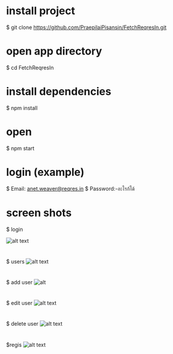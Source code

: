 
# install project
$ git clone https://github.com/PraepilaiPisansin/FetchReqresIn.git

# open app directory
$ cd FetchReqresIn

# install dependencies
$ npm install

# open
$ npm start

# login (example)
$ Email: anet.weaver@reqres.in
$ Password:-อะไรก้ได้

# screen shots
$ login

![alt text](https://www.img.in.th/images/fc1beaf40ce00336217e26ec83faea64.jpg)
#
$ users
![alt text](https://www.img.in.th/images/317deaa3b5e27058975b5a9446478475.jpg)
#
$ add user
![alt](https://www.img.in.th/images/225612d519829cbe7ec50b180313b2ae.jpg)
#
$ edit user
![alt text](https://www.img.in.th/images/1737da4cfd58fb921d771427a94f998c.jpg)
#
$ delete user
![alt text](https://www.img.in.th/images/2559981cf5c44e923a604296d5246993.jpg)
# 
$regis
![alt text](https://www.img.in.th/images/ed2af8b48c3517cfecadcf08e2e8d8bc.jpg)
